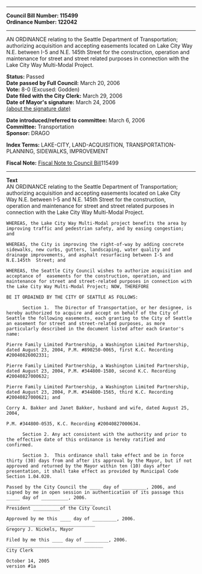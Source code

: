 * * * * *  
  
**Council Bill Number: [](#h0)[](#h2)115499**   
**Ordinance Number: 122042**  
  
* * * * *  
  
AN ORDINANCE relating to the Seattle Department of Transportation; authorizing acquisition and accepting easements located on Lake City Way N.E. between I-5 and N.E. 145th Street for the construction, operation and maintenance for street and street related purposes in connection with the Lake City Way Multi-Modal Project.  
  
**Status:** Passed   
**Date passed by Full Council:** March 20, 2006   
**Vote:** 8-0 (Excused: Godden)   
**Date filed with the City Clerk:** March 29, 2006   
**Date of Mayor's signature:** March 24, 2006   
[(about the signature date)](/~public/approvaldate.htm)   
  
  
**Date introduced/referred to committee:** March 6, 2006   
**Committee:** Transportation   
**Sponsor:** DRAGO   
  
**Index Terms:** LAKE-CITY, LAND-ACQUISITION, TRANSPORTATION-PLANNING, SIDEWALKS, IMPROVEMENT  
  
**Fiscal Note:** [Fiscal Note to Council Bill](http://clerk.seattle.gov/~public/fnote/115499.htm)[](#h1)[](#h3)115499  
  
* * * * *  
  
**Text**  
    AN ORDINANCE relating to the Seattle Department of Transportation;  
    authorizing acquisition and accepting easements located on Lake City  
    Way N.E. between I-5 and N.E. 145th Street for the construction,  
    operation and maintenance for street and street related purposes in  
    connection with the Lake City Way Multi-Modal Project.  
  
    WHEREAS, the Lake City Way Multi-Modal project benefits the area by  
    improving traffic and pedestrian safety, and by easing congestion;  
    and  
  
    WHEREAS, the City is improving the right-of-way by adding concrete  
    sidewalks, new curbs, gutters, landscaping, water quality and  
    drainage improvements, and asphalt resurfacing between I-5 and  
    N.E.145th  Street; and  
  
    WHEREAS, the Seattle City Council wishes to authorize acquisition and  
    acceptance of  easements for the construction, operation, and  
    maintenance for street and street-related purposes in connection with  
    the Lake City Way Multi-Modal Project; NOW, THEREFORE  
  
    BE IT ORDAINED BY THE CITY OF SEATTLE AS FOLLOWS:  
  
          Section 1.  The Director of Transportation, or her designee, is  
    hereby authorized to acquire and accept on behalf of the City of  
    Seattle the following easements, each granting to the City of Seattle  
    an easement for street and street-related purposes, as more  
    particularly described in the document listed after each Grantor's  
    name:  
  
    Pierre Family Limited Partnership, a Washington Limited Partnership,  
    dated August 23, 2004, P.M. #890250-0065, first K.C. Recording  
    #20040826002331;  
  
    Pierre Family Limited Partnership, a Washington Limited Partnership,  
    dated August 23, 2004, P.M. #344800-1580, second K.C. Recording  
    #20040827000632;  
  
    Pierre Family Limited Partnership, a Washington Limited Partnership,  
    dated August 23, 2004, P.M. #344800-1565, third K.C. Recording  
    #20040827000621; and  
  
    Corry A. Bakker and Janet Bakker, husband and wife, dated August 25,  
    2004,  
  
    P.M. #344800-0535, K.C. Recording #20040827000634.  
  
          Section 2. Any act consistent with the authority and prior to  
    the effective date of this ordinance is hereby ratified and  
    confirmed.  
  
          Section 3.  This ordinance shall take effect and be in force  
    thirty (30) days from and after its approval by the Mayor, but if not  
    approved and returned by the Mayor within ten (10) days after  
    presentation, it shall take effect as provided by Municipal Code  
    Section 1.04.020.  
  
    Passed by the City Council the ____ day of _________, 2006, and  
    signed by me in open session in authentication of its passage this  
    _____ day of __________, 2006.  
    _________________________________  
    President __________of the City Council  
  
    Approved by me this ____ day of _________, 2006.  
    _________________________________  
    Gregory J. Nickels, Mayor  
  
    Filed by me this ____ day of _________, 2006.  
    ____________________________________  
    City Clerk  
  
    October 14, 2005  
    version #1a  
